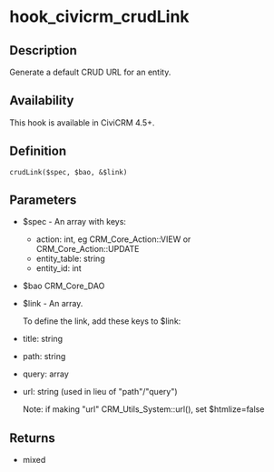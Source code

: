 # hook_civicrm_crudLink

## Description

Generate a default CRUD URL for an entity.

## Availability

This hook is available in CiviCRM 4.5+.

## Definition

    crudLink($spec, $bao, &$link)

## Parameters

-   $spec - An array with keys:

    -   action: int, eg CRM_Core_Action::VIEW or
        CRM_Core_Action::UPDATE
    -   entity_table: string
    -   entity_id: int
-   $bao CRM_Core_DAO

-   $link - An array.



    To define the link, add these keys to $link:

-   title: string

-   path: string

-   query: array

-   url: string (used in lieu of "path"/"query")

    Note: if making "url" CRM_Utils_System::url(), set $htmlize=false



## Returns

-   mixed